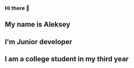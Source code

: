 <img sr="./src/Шапка.png" width="100px">

### Hi there 👋
## My name is Aleksey
## I'm Junior developer
## I am a college student in my third year
<!--
**Leshawolf/Leshawolf** is a ✨ _special_ ✨ repository because its `README.md` (this file) appears on your GitHub profile.

Here are some ideas to get you started:

- 🔭 I’m currently working on ...
- 🌱 I’m currently learning ...
- 👯 I’m looking to collaborate on ...
- 🤔 I’m looking for help with ...
- 💬 Ask me about ...
- 📫 How to reach me: ...
- 😄 Pronouns: ...
- ⚡ Fun fact: ...
-->
